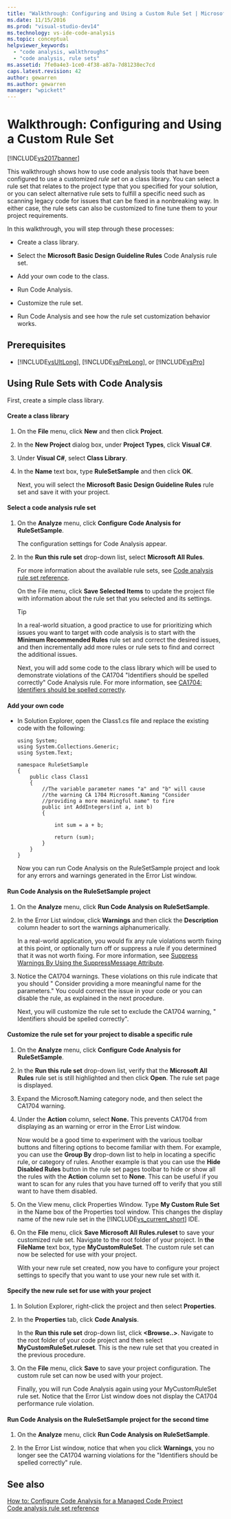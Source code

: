 ```yaml
---
title: "Walkthrough: Configuring and Using a Custom Rule Set | Microsoft Docs"
ms.date: 11/15/2016
ms.prod: "visual-studio-dev14"
ms.technology: vs-ide-code-analysis
ms.topic: conceptual
helpviewer_keywords: 
  - "code analysis, walkthroughs"
  - "code analysis, rule sets"
ms.assetid: 7fe0a4e3-1ce0-4f38-a87a-7d81238ec7cd
caps.latest.revision: 42
author: gewarren
ms.author: gewarren
manager: "wpickett"
---
```

# Walkthrough: Configuring and Using a Custom Rule Set
[!INCLUDE[vs2017banner](../includes/vs2017banner.md)]

This walkthrough shows how to use code analysis tools that have been configured to use a customized *rule set* on a class library. You can select a rule set that relates to the project type that you specified for your solution, or you can select alternative rule sets to fulfill a specific need such as scanning legacy code for issues that can be fixed in a nonbreaking way. In either case, the rule sets can also be customized to fine tune them to your project requirements.  
  
 In this walkthrough, you will step through these processes:  
  
- Create a class library.  
  
- Select the **Microsoft Basic Design Guideline Rules** Code Analysis rule set.  
  
- Add your own code to the class.  
  
- Run Code Analysis.  
  
- Customize the rule set.  
  
- Run Code Analysis and see how the rule set customization behavior works.  
  
## Prerequisites  
  
- [!INCLUDE[vsUltLong](../includes/vsultlong-md.md)], [!INCLUDE[vsPreLong](../includes/vsprelong-md.md)], or [!INCLUDE[vsPro](../includes/vspro-md.md)]  
  
## Using Rule Sets with Code Analysis  
 First, create a simple class library.  
  
#### Create a class library  
  
1. On the **File** menu, click **New** and then click **Project**.  
  
2. In the **New Project** dialog box, under **Project Types**, click **Visual C#**.  
  
3. Under **Visual C#**, select **Class Library**.  
  
4. In the **Name** text box, type **RuleSetSample** and then click **OK**.  
  
   Next, you will select the **Microsoft Basic Design Guideline Rules** rule set and save it with your project.  
  
#### Select a code analysis rule set  
  
1. On the **Analyze** menu, click **Configure Code Analysis for RuleSetSample**.  
  
    The configuration settings for Code Analysis appear.  
  
2. In the **Run this rule set** drop-down list, select **Microsoft All Rules**.  
  
    For more information about the available rule sets, see [Code analysis rule set reference](../code-quality/code-analysis-rule-set-reference.md).  
  
    On the File menu, click **Save Selected Items** to update the project file with information about the rule set that you selected and its settings.  
  
   > [!TIP]
   > In a real-world situation, a good practice to use for prioritizing which issues you want to target with code analysis is to start with the **Minimum Recommended Rules** rule set and correct the desired issues, and then incrementally add more rules or rule sets to find and correct the additional issues.  
  
   Next, you will add some code to the class library which will be used to demonstrate violations of the CA1704 "Identifiers should be spelled correctly" Code Analysis rule. For more information, see [CA1704: Identifiers should be spelled correctly](../code-quality/ca1704-identifiers-should-be-spelled-correctly.md).  
  
#### Add your own code  
  
- In Solution Explorer, open the Class1.cs file and replace the existing code with the following:  
  
  ```  
  using System;  
  using System.Collections.Generic;  
  using System.Text;  
  
  namespace RuleSetSample  
  {  
      public class Class1  
      {  
          //The variable parameter names "a" and "b" will cause  
          //the warning CA 1704 Microsoft.Naming "Consider   
          //providing a more meaningful name" to fire  
          public int AddIntegers(int a, int b)  
          {  
  
              int sum = a + b;  
  
              return (sum);  
          }  
      }  
  }  
  
  ```  
  
  Now you can run Code Analysis on the RuleSetSample project and look for any errors and warnings generated in the Error List window.  
  
#### Run Code Analysis on the RuleSetSample project  
  
1. On the **Analyze** menu, click **Run Code Analysis on RuleSetSample**.  
  
2. In the Error List window, click **Warnings** and then click the **Description** column header to sort the warnings alphanumerically.  
  
    In a real-world application, you would fix any rule violations worth fixing at this point, or optionally turn off or suppress a rule if you determined that it was not worth fixing. For more information, see [Suppress Warnings By Using the SuppressMessage Attribute](../code-quality/suppress-warnings-by-using-the-suppressmessage-attribute.md).  
  
3. Notice the CA1704 warnings. These violations on this rule indicate that you should " Consider providing a more meaningful name for the parameters." You could correct the issue in your code or you can disable the rule, as explained in the next procedure.  
  
   Next, you will customize the rule set to exclude the CA1704 warning, " Identifiers should be spelled correctly".  
  
#### Customize the rule set for your project to disable a specific rule  
  
1. On the **Analyze** menu, click **Configure Code Analysis for RuleSetSample**.  
  
2. In the **Run this rule set** drop-down list, verify that the **Microsoft All Rules** rule set is still highlighted and then click **Open**. The rule set page is displayed.  
  
3. Expand the Microsoft.Naming category node, and then select the CA1704 warning.  
  
4. Under the **Action** column, select **None.** This prevents CA1704 from displaying as an warning or error in the Error List window.  
  
    Now would be a good time to experiment with the various toolbar buttons and filtering options to become familiar with them. For example, you can use the **Group By** drop-down list to help in locating a specific rule, or category of rules. Another example is that you can use the **Hide Disabled Rules** button in the rule set pages toolbar to hide or show all the rules with the **Action** column set to **None**. This can be useful if you want to scan for any rules that you have turned off to verify that you still want to have them disabled.  
  
5. On the View menu, click Properties Window. Type **My Custom Rule Set** in the Name box of the Properties tool window. This changes the display name of the new rule set in the [!INCLUDE[vs_current_short](../includes/vs-current-short-md.md)] IDE.  
  
6. On the **File** menu, click **Save Microsoft All Rules.ruleset** to save your customized rule set. Navigate to the root folder of your project. In **the FileName** text box, type **MyCustomRuleSet**. The custom rule set can now be selected for use with your project.  
  
   With your new rule set created, now you have to configure your project settings to specify that you want to use your new rule set with it.  
  
#### Specify the new rule set for use with your project  
  
1. In Solution Explorer, right-click the project and then select **Properties**.  
  
2. In the **Properties** tab, click **Code Analysis**.  
  
    In the **Run this rule set** drop-down list, click **\<Browse..>**. Navigate to the root folder of your code project and then select **MyCustomRuleSet.ruleset**. This is the new rule set that you created in the previous procedure.  
  
3. On the **File** menu, click **Save** to save your project configuration. The custom rule set can now be used with your project.  
  
   Finally, you will run Code Analysis again using your MyCustomRuleSet rule set. Notice that the Error List window does not display the CA1704 performance rule violation.  
  
#### Run Code Analysis on the RuleSetSample project for the second time  
  
1. On the **Analyze** menu, click **Run Code Analysis on RuleSetSample**.  
  
2. In the Error List window, notice that when you click **Warnings**, you no longer see the CA1704 warning violations for the "Identifiers should be spelled correctly" rule.  
  
## See also  
 [How to: Configure Code Analysis for a Managed Code Project](../code-quality/how-to-configure-code-analysis-for-a-managed-code-project.md)   
 [Code analysis rule set reference](../code-quality/code-analysis-rule-set-reference.md)
